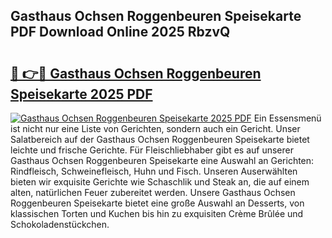 ## Gasthaus Ochsen Roggenbeuren Speisekarte PDF Download Online 2025 RbzvQ

# <h2><a href="http://gcccl2u.nevu.top/?p=Gasthaus+Ochsen+Roggenbeuren+Speisekarte">🔗 👉🔴 Gasthaus Ochsen Roggenbeuren Speisekarte 2025 PDF</a></h2>

[![Gasthaus Ochsen Roggenbeuren Speisekarte 2025 PDF](https://i.imgur.com/dBaPXMq.png)](http://gcccl2u.nevu.top/?p=Gasthaus+Ochsen+Roggenbeuren+Speisekarte)
Ein Essensmenü ist nicht nur eine Liste von Gerichten, sondern auch ein Gericht. Unser Salatbereich auf der Gasthaus Ochsen Roggenbeuren Speisekarte bietet leichte und frische Gerichte. Für Fleischliebhaber gibt es auf unserer Gasthaus Ochsen Roggenbeuren Speisekarte eine Auswahl an Gerichten: Rindfleisch, Schweinefleisch, Huhn und Fisch. Unseren Auserwählten bieten wir exquisite Gerichte wie Schaschlik und Steak an, die auf einem alten, natürlichen Feuer zubereitet werden. Unsere Gasthaus Ochsen Roggenbeuren Speisekarte bietet eine große Auswahl an Desserts, von klassischen Torten und Kuchen bis hin zu exquisiten Crème Brûlée und Schokoladenstückchen.
